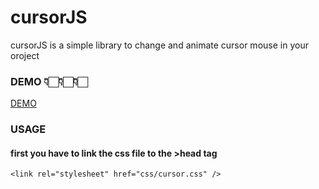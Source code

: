 # cursorJS

cursorJS is a simple library to change and animate cursor mouse in your oroject

### DEMO 👇🏻👇🏻👇🏻
[DEMO]( https://cursorjsjs.netlify.app/)


### USAGE

#### first you have to link the css file to the  >head tag 
``` 
<link rel="stylesheet" href="css/cursor.css" />
``` 


